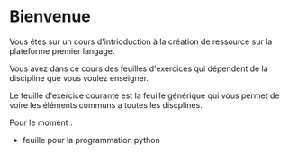 


# Bienvenue


Vous êtes sur un cours d'intrioduction à la création de ressource sur la plateforme premier langage.

Vous avez dans ce cours des feuilles d'exercices qui dépendent de la discipline que vous voulez enseigner.

Le feuille d'exercice courante est la feuille générique qui vous permet de voire les éléments communs a toutes les discplines.




Pour le moment :

* feuille pour la programmation python 

